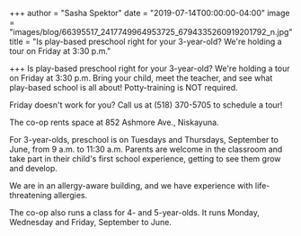 +++
author = "Sasha Spektor"
date = "2019-07-14T00:00:00-04:00"
image = "images/blog/66395517_2417749964953725_6794335260919201792_n.jpg"
title = "Is play-based preschool right for your 3-year-old? We're holding a tour on Friday at 3:30 p.m."

+++
Is play-based preschool right for your 3-year-old? We're holding a tour on Friday at 3:30 p.m. Bring your child, meet the teacher, and see what play-based school is all about! Potty-training is NOT required.

Friday doesn't work for you? Call us at (518) 370-5705 to schedule a tour!

The co-op rents space at 852 Ashmore Ave., Niskayuna.

For 3-year-olds, preschool is on Tuesdays and Thursdays, September to June, from 9 a.m. to 11:30 a.m. Parents are welcome in the classroom and take part in their child's first school experience, getting to see them grow and develop.

We are in an allergy-aware building, and we have experience with life-threatening allergies.

The co-op also runs a class for 4- and 5-year-olds. It runs Monday, Wednesday and Friday, September to June. 